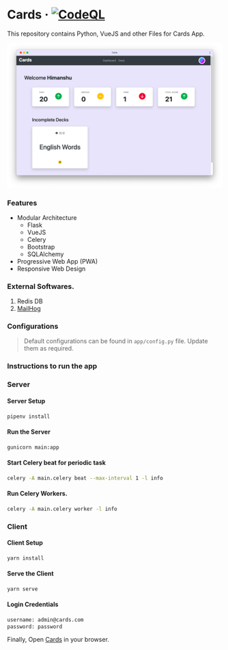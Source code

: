 # Cards &middot; [![CodeQL](https://github.com/flxcp/cards.flask.vue/actions/workflows/codeql.yml/badge.svg)](https://github.com/flxcp/cards.flask.vue/actions/workflows/codeql.yml)

This repository contains Python, VueJS and other Files for Cards App.

![Screenshot](./assets/screenshot.png)

### Features

- Modular Architecture
  - Flask
  - VueJS
  - Celery
  - Bootstrap
  - SQLAlchemy
- Progressive Web App (PWA)
- Responsive Web Design

### External Softwares.

1. Redis DB
2. [MailHog](https://github.com/mailhog/MailHog)

### Configurations

> Default configurations can be found in `app/config.py` file. Update them as required.

### Instructions to run the app

### Server

#### Server Setup

```bash
pipenv install
```

#### Run the Server

```bash
gunicorn main:app
```

#### Start Celery beat for periodic task

```bash
celery -A main.celery beat --max-interval 1 -l info
```

#### Run Celery Workers.

```bash
celery -A main.celery worker -l info
```

### Client

#### Client Setup

```bash
yarn install
```

#### Serve the Client

```bash
yarn serve
```

#### Login Credentials

```
username: admin@cards.com
password: password
```

Finally, Open [Cards](http://localhost:8080) in your browser.
